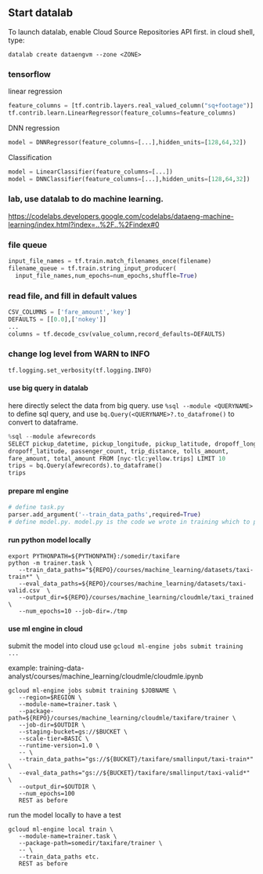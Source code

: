 ## Start datalab
To launch datalab, enable Cloud Source Repositories API first. in cloud shell, type:
```command
datalab create dataengvm --zone <ZONE>
```
### tensorflow 
linear regression
```python
feature_columns = [tf.contrib.layers.real_valued_column("sq+footage")]
tf.contrib.learn.LinearRegressor(feature_columns=feature_columns)
```
DNN regression
```python
model = DNNRegressor(feature_columns=[...],hidden_units=[128,64,32])
```
Classification
```python
model = LinearClassifier(feature_columns=[...])
model = DNNClassifier(feature_columns=[...],hidden_units=[128,64,32])
```


### lab, use datalab to do machine learning.
https://codelabs.developers.google.com/codelabs/dataeng-machine-learning/index.html?index=..%2F..%2Findex#0

### file queue
```python
input_file_names = tf.train.match_filenames_once(filename)
filename_queue = tf.train.string_input_producer(
  input_file_names,num_epochs=num_epochs,shuffle=True)
```
### read file, and fill in default values
```python
CSV_COLUMNS = ['fare_amount','key']
DEFAULTS = [[0.0],['nokey']]
...
columns = tf.decode_csv(value_column,record_defaults=DEFAULTS)
```
### change log level from WARN to INFO
```python
tf.logging.set_verbosity(tf.logging.INFO)
```
#### use big query in datalab
here directly select the data from big query. use `%sql --module <QUERYNAME>` to define sql query, and use `bq.Query(<QUERYNAME>?.to_datafrome()` to convert to dataframe.
```python
%sql --module afewrecords
SELECT pickup_datetime, pickup_longitude, pickup_latitude, dropoff_longitude,
dropoff_latitude, passenger_count, trip_distance, tolls_amount, 
fare_amount, total_amount FROM [nyc-tlc:yellow.trips] LIMIT 10
trips = bq.Query(afewrecords).to_dataframe()
trips
```
#### prepare ml engine
```python
# define task.py
parser.add_argument('--train_data_paths',required=True)
# define model.py. model.py is the code we wrote in training which to process the data.
```

#### run python model locally 
```command
export PYTHONPATH=${PYTHONPATH}:/somedir/taxifare
python -m trainer.task \
   --train_data_paths="${REPO}/courses/machine_learning/datasets/taxi-train*" \
   --eval_data_paths=${REPO}/courses/machine_learning/datasets/taxi-valid.csv  \
   --output_dir=${REPO}/courses/machine_learning/cloudmle/taxi_trained \
   --num_epochs=10 --job-dir=./tmp
```

#### use ml engine in cloud
submit the model into cloud use `gcloud ml-engine jobs submit training ...`

example: training-data-analyst/courses/machine_learning/cloudmle/cloudmle.ipynb

```command
gcloud ml-engine jobs submit training $JOBNAME \
   --region=$REGION \
   --module-name=trainer.task \
   --package-path=${REPO}/courses/machine_learning/cloudmle/taxifare/trainer \
   --job-dir=$OUTDIR \
   --staging-bucket=gs://$BUCKET \
   --scale-tier=BASIC \
   --runtime-version=1.0 \
   -- \
   --train_data_paths="gs://${BUCKET}/taxifare/smallinput/taxi-train*" \
   --eval_data_paths="gs://${BUCKET}/taxifare/smallinput/taxi-valid*"  \
   --output_dir=$OUTDIR \
   --num_epochs=100
   REST as before
```

run the model locally to have a test

```command
gcloud ml-engine local train \
   --module-name=trainer.task \
   --package-path=somedir/taxifare/trainer \
   -- \
   --train_data_paths etc.
   REST as before
```

